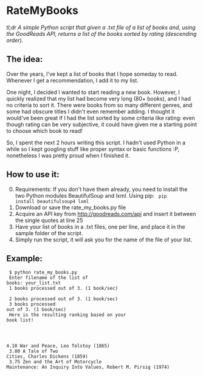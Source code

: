 # RateMyBooks

<i>tl;dr
A simple Python script that given a .txt file of a list of books and, using the GoodReads API, returns a list of the books sorted by rating (descending order).
</i>

## The idea:
Over the years, I've kept a list of books that I hope someday to read. Whenever I get a recommendation, I add it to my list.

One night, I decided I wanted to start reading a new book. However, I quickly realized that my list had become very long (80+ books), and I had no criteria to sort it. There were books from so many different genres, and some had obscure titles I didn't even remember adding. I thought it would've been great if I had the list sorted by some criteria like rating: even though rating can be very subjective, it could have given me a starting point to choose which book to read!

So, I spent the next 2 hours writing this script. I hadn't used Python in a while so I kept googling stuff like proper syntax or basic functions :P, nonetheless I was pretty proud when I finished it.

## How to use it:
0. Requirements:
If you don't have them already, you need to install the two Python modules BeautifulSoup and lxml. Using pip:
<code> pip install beautifulsoup4 lxml </code>
1. Download or save the rate_my_books.py file
2. Acquire an API key from http://goodreads.com/api and insert it between the single quotes at line 25
3. Have your list of books in a .txt files, one per line, and place it in the sample folder of the script.
4. Simply run the script, it will ask you for the name of the file of your list.

## Example:
<code> $ python rate_my_books.py <br/>
Enter filename of the list of books: your_list.txt <br/>
1 books processed out of 3. (1 book/sec) <br/>
2 books processed out of 3. (1 book/sec) <br/>
3 books processed out of 3. (1 book/sec) <br/>
Here is the resulting ranking based on your book list! <br/> <br/>

4.10	War and Peace, Leo Tolstoy (1865) <br/>
3.80	A Tale of Two Cities, Charles Dickens (1859) <br/>
3.75	Zen and the Art of Motorcycle Maintenance: An Inquiry Into Values, Robert M. Pirsig (1974)

</code>
